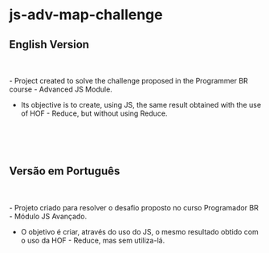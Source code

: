# js-adv-map-challenge

<h2>English Version</h2>
<br>
<br>
- Project created to solve the challenge proposed in the Programmer BR course - Advanced JS Module.

- Its objective is to create, using JS, the same result obtained with the use of HOF - Reduce, but without using Reduce.
<br>
<br>
<br>

<h2>Versão em Português</h2>
<br>
<br>
- Projeto criado para resolver o desafio proposto no curso Programador BR - Módulo JS Avançado.

- O objetivo é criar, através do uso do JS, o mesmo resultado obtido com o uso da HOF - Reduce, mas sem utiliza-lá. 
<br>
<br>
<br>

